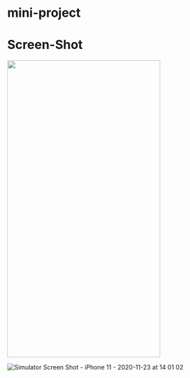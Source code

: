 # mini-project


# Screen-Shot
<img src="https://user-images.githubusercontent.com/29129003/99960232-132c9d00-2d95-11eb-92be-3209e5dae262.png" data-canonical-src="https://user-images.githubusercontent.com/29129003/96262093-ffd62700-0fc9-11eb-9f98-9647cd5ad810.png" width="350" height="680" />


![Simulator Screen Shot - iPhone 11 - 2020-11-23 at 14 01 02](https://user-images.githubusercontent.com/29129003/99960232-132c9d00-2d95-11eb-92be-3209e5dae262.png)
